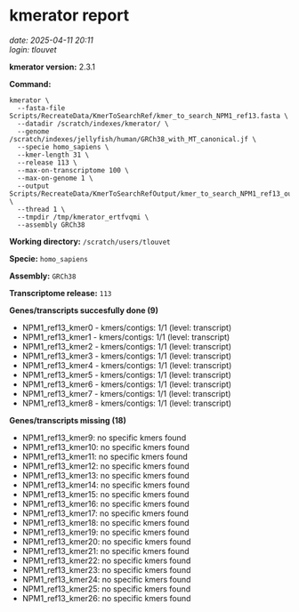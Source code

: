 # kmerator report
*date: 2025-04-11 20:11*  
*login: tlouvet*

**kmerator version:** 2.3.1

**Command:**

```
kmerator \
  --fasta-file Scripts/RecreateData/KmerToSearchRef/kmer_to_search_NPM1_ref13.fasta \
  --datadir /scratch/indexes/kmerator/ \
  --genome /scratch/indexes/jellyfish/human/GRCh38_with_MT_canonical.jf \
  --specie homo_sapiens \
  --kmer-length 31 \
  --release 113 \
  --max-on-transcriptome 100 \
  --max-on-genome 1 \
  --output Scripts/RecreateData/KmerToSearchRefOutput/kmer_to_search_NPM1_ref13_output \
  --thread 1 \
  --tmpdir /tmp/kmerator_ertfvqmi \
  --assembly GRCh38
```

**Working directory:** `/scratch/users/tlouvet`

**Specie:** `homo_sapiens`

**Assembly:** `GRCh38`

**Transcriptome release:** `113`

**Genes/transcripts succesfully done (9)**

- NPM1_ref13_kmer0 - kmers/contigs: 1/1 (level: transcript)
- NPM1_ref13_kmer1 - kmers/contigs: 1/1 (level: transcript)
- NPM1_ref13_kmer2 - kmers/contigs: 1/1 (level: transcript)
- NPM1_ref13_kmer3 - kmers/contigs: 1/1 (level: transcript)
- NPM1_ref13_kmer4 - kmers/contigs: 1/1 (level: transcript)
- NPM1_ref13_kmer5 - kmers/contigs: 1/1 (level: transcript)
- NPM1_ref13_kmer6 - kmers/contigs: 1/1 (level: transcript)
- NPM1_ref13_kmer7 - kmers/contigs: 1/1 (level: transcript)
- NPM1_ref13_kmer8 - kmers/contigs: 1/1 (level: transcript)


**Genes/transcripts missing (18)**

- NPM1_ref13_kmer9: no specific kmers found
- NPM1_ref13_kmer10: no specific kmers found
- NPM1_ref13_kmer11: no specific kmers found
- NPM1_ref13_kmer12: no specific kmers found
- NPM1_ref13_kmer13: no specific kmers found
- NPM1_ref13_kmer14: no specific kmers found
- NPM1_ref13_kmer15: no specific kmers found
- NPM1_ref13_kmer16: no specific kmers found
- NPM1_ref13_kmer17: no specific kmers found
- NPM1_ref13_kmer18: no specific kmers found
- NPM1_ref13_kmer19: no specific kmers found
- NPM1_ref13_kmer20: no specific kmers found
- NPM1_ref13_kmer21: no specific kmers found
- NPM1_ref13_kmer22: no specific kmers found
- NPM1_ref13_kmer23: no specific kmers found
- NPM1_ref13_kmer24: no specific kmers found
- NPM1_ref13_kmer25: no specific kmers found
- NPM1_ref13_kmer26: no specific kmers found

